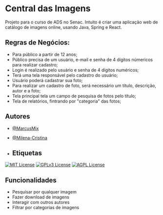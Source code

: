 # Central das Imagens

Projeto para o curso de ADS no Senac. Intuito é criar uma aplicação web de catálogo de imagens online, usando Java, Spring e React.

## Regras de Negócios:
- Para público a partir de 12 anos;
- Público precisa de um usuário, e-mail e senha de 4 dígitos númericos para realizar cadastro;
- Login é realizado pelo usuário e senha de 4 dígitos numéricos;
- Terá uma tela responsável pelo cadastro do usuário;
- Usuário poderá cadastrar sua foto;
- Para realizar um cadastro de foto, será necessário um título, descrição, autor e a foto;
- Tela principal tela um campo de pesquisa de fotos pelo título;
- Tela de relatórios, fintrando por "categoria" das fotos;

## Autores


- [@MarcusMix](https://www.github.com/marcusmix)
- [@Milena-Cristina](https://www.github.com/milena-cristina)

- ## Etiquetas

[![MIT License](https://img.shields.io/badge/License-MIT-green.svg)](https://choosealicense.com/licenses/mit/)
[![GPLv3 License](https://img.shields.io/badge/License-GPL%20v3-yellow.svg)](https://opensource.org/licenses/)
[![AGPL License](https://img.shields.io/badge/license-AGPL-blue.svg)](http://www.gnu.org/licenses/agpl-3.0)


## Funcionalidades
- Pesquisar por qualquer imagem
- Fazer download de imagens
- Interagir com outros autores
- Filtrar por categorias de imagens
